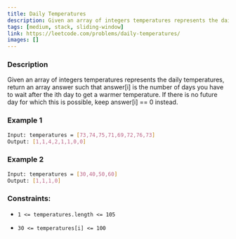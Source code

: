 ```yaml
---
title: Daily Temperatures
description: Given an array of integers temperatures represents the daily temperatures, return an array answer such that answer[i] is the number of days you have to wait after the ith day to get a warmer temperature. If there is no future day for which this is possible, keep answer[i] == 0 instead.
tags: [medium, stack, sliding-window]
link: https://leetcode.com/problems/daily-temperatures/
images: []
---
```


### Description

Given an array of integers temperatures represents the daily temperatures, return an array answer such that answer[i] is the number of days you have to wait after the ith day to get a warmer temperature. If there is no future day for which this is possible, keep answer[i] == 0 instead.

### Example 1

```bash
Input: temperatures = [73,74,75,71,69,72,76,73]
Output: [1,1,4,2,1,1,0,0]
```

### Example 2

```bash
Input: temperatures = [30,40,50,60]
Output: [1,1,1,0]
```

### Constraints:

-     1 <= temperatures.length <= 105
-     30 <= temperatures[i] <= 100
